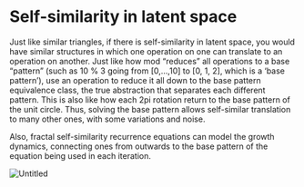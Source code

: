# Self-similarity in latent space

Just like similar triangles, if there is self-similarity in latent space, you would have similar structures in which one operation on one can translate to an operation on another. Just like how mod “reduces” all operations to a base “pattern” (such as 10 % 3 going from [0,…,10] to [0, 1, 2], which is a ‘base pattern’), use an operation to reduce it all down to the base pattern equivalence class, the true abstraction that separates each different pattern. This is also like how each 2pi rotation return to the base pattern of the unit circle. Thus, solving the base pattern allows self-similar translation to many other ones, with some variations and noise. 

Also, fractal self-similarity recurrence equations can model the growth dynamics, connecting ones from outwards to the base pattern of the equation being used in each iteration.

![Untitled](Self-similarity%20in%20latent%20space%20362daabfaefa49fcb42a23d35731250f/Untitled.png)